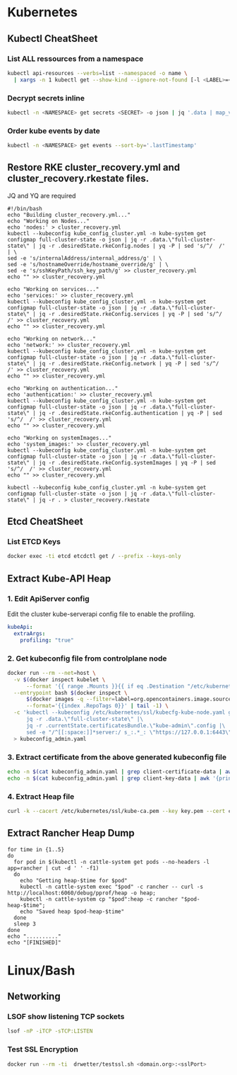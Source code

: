 # Kubernetes 

## Kubectl CheatSheet  

### List ALL ressources from a namespace  
```bash
kubectl api-resources --verbs=list --namespaced -o name \
  | xargs -n 1 kubectl get --show-kind --ignore-not-found [-l <LABEL>=<VALUE>] -n <NAMESPACE>  
```  

### Decrypt secrets inline  
```bash
kubectl -n <NAMESPACE> get secrets <SECRET> -o json | jq '.data | map_values(@base64d)'  
```  

### Order kube events by date  
```bash
kubectl -n <NAMESPACE> get events --sort-by='.lastTimestamp'  
```  

## Restore RKE cluster_recovery.yml and cluster_recovery.rkestate files.
JQ and YQ are required

```
#!/bin/bash
echo "Building cluster_recovery.yml..."
echo "Working on Nodes..."
echo 'nodes:' > cluster_recovery.yml
kubectl --kubeconfig kube_config_cluster.yml -n kube-system get configmap full-cluster-state -o json | jq -r .data.\"full-cluster-state\" | jq -r .desiredState.rkeConfig.nodes | yq -P | sed 's/^/  /' | \
sed -e 's/internalAddress/internal_address/g' | \
sed -e 's/hostnameOverride/hostname_override/g' | \
sed -e 's/sshKeyPath/ssh_key_path/g' >> cluster_recovery.yml
echo "" >> cluster_recovery.yml

echo "Working on services..."
echo 'services:' >> cluster_recovery.yml
kubectl --kubeconfig kube_config_cluster.yml -n kube-system get configmap full-cluster-state -o json | jq -r .data.\"full-cluster-state\" | jq -r .desiredState.rkeConfig.services | yq -P | sed 's/^/  /' >> cluster_recovery.yml
echo "" >> cluster_recovery.yml

echo "Working on network..."
echo 'network:' >> cluster_recovery.yml
kubectl --kubeconfig kube_config_cluster.yml -n kube-system get configmap full-cluster-state -o json | jq -r .data.\"full-cluster-state\" | jq -r .desiredState.rkeConfig.network | yq -P | sed 's/^/  /' >> cluster_recovery.yml
echo "" >> cluster_recovery.yml

echo "Working on authentication..."
echo 'authentication:' >> cluster_recovery.yml
kubectl --kubeconfig kube_config_cluster.yml -n kube-system get configmap full-cluster-state -o json | jq -r .data.\"full-cluster-state\" | jq -r .desiredState.rkeConfig.authentication | yq -P | sed 's/^/  /' >> cluster_recovery.yml
echo "" >> cluster_recovery.yml

echo "Working on systemImages..."
echo 'system_images:' >> cluster_recovery.yml
kubectl --kubeconfig kube_config_cluster.yml -n kube-system get configmap full-cluster-state -o json | jq -r .data.\"full-cluster-state\" | jq -r .desiredState.rkeConfig.systemImages | yq -P | sed 's/^/  /' >> cluster_recovery.yml
echo "" >> cluster_recovery.yml
```

```
kubectl --kubeconfig kube_config_cluster.yml -n kube-system get configmap full-cluster-state -o json | jq -r .data.\"full-cluster-state\" | jq -r . > cluster_recovery.rkestate
```

## Etcd CheatSheet

### List ETCD Keys  
```bash
docker exec -ti etcd etcdctl get / --prefix --keys-only  
```  

## Extract Kube-API Heap
### 1. Edit ApiServer config
Edit the cluster kube-serverapi config file to enable the profiling.
```yaml
kubeApi:
  extraArgs:
    profiling: "true"
```

### 2. Get kubeconfig file from controlplane node
```bash
docker run --rm --net=host \
  -v $(docker inspect kubelet \
      --format '{{ range .Mounts }}{{ if eq .Destination "/etc/kubernetes" }}{{ .Source }}{{ end }}{{ end }}')/ssl:/etc/kubernetes/ssl:ro \
  --entrypoint bash $(docker inspect \
      $(docker images -q --filter=label=org.opencontainers.image.source=https://github.com/rancher/hyperkube.git) \
      --format='{{index .RepoTags 0}}' | tail -1) \
  -c 'kubectl --kubeconfig /etc/kubernetes/ssl/kubecfg-kube-node.yaml get configmap -n kube-system full-cluster-state -o json |\
      jq -r .data.\"full-cluster-state\" |\
      jq -r .currentState.certificatesBundle.\"kube-admin\".config |\
      sed -e "/^[[:space:]]*server:/ s_:.*_: \"https://127.0.0.1:6443\"_"' \
  > kubeconfig_admin.yaml
```

### 3. Extract certificate from the above generated kubeconfig file
```bash
echo -n $(cat kubeconfig_admin.yaml | grep client-certificate-data | awk '{print $2}') | base64 -d > cert.pem
echo -n $(cat kubeconfig_admin.yaml | grep client-key-data | awk '{print $2}') | base64 -d > key.pem
```

### 4. Extract Heap file
```bash
curl -k --cacert /etc/kubernetes/ssl/kube-ca.pem --key key.pem --cert cert.pem https://localhost:6443/debug/pprof/heap -o heap
```  

## Extract Rancher Heap Dump
```
for time in {1..5}
do
  for pod in $(kubectl -n cattle-system get pods --no-headers -l app=rancher | cut -d ' ' -f1)
  do
    echo "Getting heap-$time for $pod"
    kubectl -n cattle-system exec "$pod" -c rancher -- curl -s http://localhost:6060/debug/pprof/heap -o heap;
    kubectl -n cattle-system cp "$pod":heap -c rancher "$pod-heap-$time";
    echo "Saved heap $pod-heap-$time"
  done
  sleep 3
done
echo ".........."
echo "[FINISHED]"
```

# Linux/Bash  

## Networking  

### LSOF show listening TCP sockets  
```bash
lsof -nP -iTCP -sTCP:LISTEN  
```  

### Test SSL Encryption  
```bash
docker run --rm -ti  drwetter/testssl.sh <domain.org>:<sslPort>
```  
